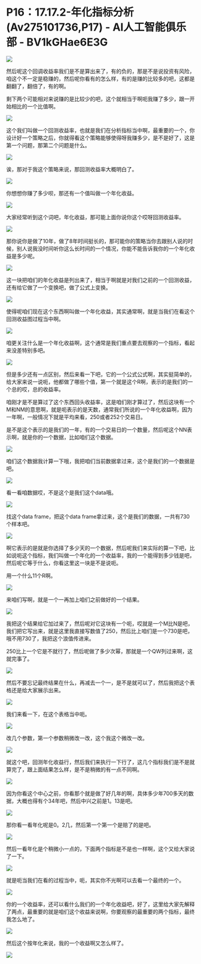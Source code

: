 # P16：17.17.2-年化指标分析(Av275101736,P17) - AI人工智能俱乐部 - BV1kGHae6E3G

![](img/9c000ebf92a8a4bc8a5b383b196ce8f5_0.png)

然后呢这个回调收益率我们是不是算出来了，有的负的，那是不是说投资有风险，咱这个不一定是稳赚的，然后呢你看有的怎么样，有的是赚的比较多的吧，这都是翻翻了，翻倍了，有的啊。

剩下两个可能相对来说赚的是比较少的吧，这个就相当于啊呃我赚了多少，跟一开始相比的一个比值啊。

![](img/9c000ebf92a8a4bc8a5b383b196ce8f5_2.png)

这个我们叫做一个回测收益率，也就是我们在分析指标当中啊，最重要的一个，你设计好一个策略之后，你就得看这个策略能够使得呀我赚多少，是不是好了，这是第一个问题，那第二个问题是什么。



![](img/9c000ebf92a8a4bc8a5b383b196ce8f5_4.png)

诶，那对于我这个策略来说，那回测收益率大概明白了。

![](img/9c000ebf92a8a4bc8a5b383b196ce8f5_6.png)

你想想你赚了多少呗，那还有一个值叫做一个年化收益。

![](img/9c000ebf92a8a4bc8a5b383b196ce8f5_8.png)

大家经常听到这个词吧，年化收益，那可能上面你说你这个哎呀回测收益率。

![](img/9c000ebf92a8a4bc8a5b383b196ce8f5_10.png)

那你说你是做了10年，做了8年时间挺长的，那可能你的策略当你去跟别人说的时候，别人说我没时间听你这么长时间的一个情况，你能不能告诉我你的一个年化收益是多少呢。



![](img/9c000ebf92a8a4bc8a5b383b196ce8f5_12.png)

这一块把咱们的年化收益是列出来了，相当于啊就是对我们之前的一个回测收益，还有给它做了一个变换吧，做了公式上变换。



![](img/9c000ebf92a8a4bc8a5b383b196ce8f5_14.png)

使得呢咱们现在这个东西啊叫做一个年化收益，其实通常啊，就是当我们在看这个回测收益图过程当中啊。

![](img/9c000ebf92a8a4bc8a5b383b196ce8f5_16.png)

咱更关注什么是一个年化收益啊，这个通常是我们重点要去观察的一个指标，看起来没差特别多吧。

![](img/9c000ebf92a8a4bc8a5b383b196ce8f5_18.png)

但是多少还有一点区别，然后来看一下吧，它的一个公式公式啊，其实挺简单的，给大家来说一说呃，他都做了哪些个值，第一个就是这个R啊，表示的是我们的一个总的哎，总的收益率。

咱刚才是不是算过了这个东西回头收益率，这是咱们刚才算过了，然后这块有一个M和NM的意思啊，就是呃表示的是天数，通常我们所说的一个年化收益啊，因为一年啊，一般情况下就是平均来看，250或者252个交易日。

是不是这个表示的是我们的一年，有的一个交易日的一个数量，然后呢这个NN表示啊，就是你的一个数据，比如咱们这个数据。



![](img/9c000ebf92a8a4bc8a5b383b196ce8f5_20.png)

咱们这个数据我计算一下哦，我把咱们当前数据拿过来，这个是我们的一个数据是吧。

![](img/9c000ebf92a8a4bc8a5b383b196ce8f5_22.png)

看一看咱数据哎，不是这个是我们这个data哦。

![](img/9c000ebf92a8a4bc8a5b383b196ce8f5_24.png)

找这个data frame，把这个data frame拿过来，这个是我们的数据，一共有730个样本吧。



![](img/9c000ebf92a8a4bc8a5b383b196ce8f5_26.png)

啊它表示的是就是你选择了多少天的一个数据，然后呢我们来实际的算一下吧，比如说呃这个指标，我们叫做一个年化的一个收益率，我的一个能得到多少钱是吧，然后呢它等于什么，你看这里这一块是不是说呃。

用一个什么11个R啊。

![](img/9c000ebf92a8a4bc8a5b383b196ce8f5_28.png)

来咱们写啊，就是一个一再加上咱们之前做好的一个结果。

![](img/9c000ebf92a8a4bc8a5b383b196ce8f5_30.png)

我把这个结果给它加过来了，然后呢对它这块有一个呃，哎就是一个M比N是吧，我们把它写出来，就是这里我直接写数值了250，然后比上咱们是一个730是吧，哦不用730了，我把这个浪值传进来。

250比上一个它是不就行了，然后呢做了多少次幂，那就是一个QW列过来啊，这就完事了。

![](img/9c000ebf92a8a4bc8a5b383b196ce8f5_32.png)

然后不要忘记最终结果在什么，再减去一个一，是不是就可以了，然后我把这个表格还是给大家展示出来。

![](img/9c000ebf92a8a4bc8a5b383b196ce8f5_34.png)

我们来看一下，在这个表格当中呃。

![](img/9c000ebf92a8a4bc8a5b383b196ce8f5_36.png)

改几个参数，第一个参数稍微改一改，这个我这个微改一改。

![](img/9c000ebf92a8a4bc8a5b383b196ce8f5_38.png)

就这个吧，回测年化收益行，然后我们来执行一下行了，这几个指标我们是不是就算完了，跟上面结果怎么样，是不是稍微的有一点不同啊。



![](img/9c000ebf92a8a4bc8a5b383b196ce8f5_40.png)

因为你看这个中心之前，你看那个就是做了好几年的啊，具体多少年700多天的数据，大概也得有个34年吧，然后中兴之前是1。13是吧。



![](img/9c000ebf92a8a4bc8a5b383b196ce8f5_42.png)

那你看一看年化呢是0。2几，然后第一个第一个是赔了的是吧。

![](img/9c000ebf92a8a4bc8a5b383b196ce8f5_44.png)

然后一看年化是个稍微小一点的，下面两个指标是不是也一样啊，这个又给大家说了一下。

![](img/9c000ebf92a8a4bc8a5b383b196ce8f5_46.png)

就是呃当我们在看的过程当中，呃，其实你不光啊可以去看一个最终的一个。

![](img/9c000ebf92a8a4bc8a5b383b196ce8f5_48.png)

你的一个收益率，还可以看什么我们的一个年化收益吧，好了，这里给大家先解释了两点，最重要的就是咱们这个收益来说啊，你要观察的最重要的两个指标，最终我怎么地了。



![](img/9c000ebf92a8a4bc8a5b383b196ce8f5_50.png)

然后这个按年化来说，我的一个收益啊又怎么样了。

![](img/9c000ebf92a8a4bc8a5b383b196ce8f5_52.png)